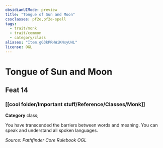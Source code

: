 ```yaml
---
obsidianUIMode: preview
title: "Tongue of Sun and Moon"
cssclasses: pf2e,pf2e-spell
tags:
  - trait/monk
  - trait/common
  - category/class
aliases: "Item.gG3kPRHWiKNxyUHL"
license: OGL
---
```

# Tongue of Sun and Moon
## Feat 14
### [[cool folder/Important stuff/Reference/Classes/Monk]]

**Category** class; 




You have transcended the barriers between words and meaning. You can speak and understand all spoken languages.

*Source: Pathfinder Core Rulebook*
*OGL*